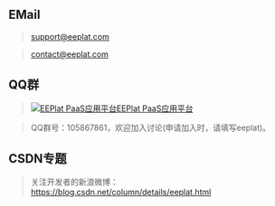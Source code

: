 

## EMail ##

> support@eeplat.com

> contact@eeplat.com

## QQ群 ##

> <a href='http://wp.qq.com/wpa/qunwpa?idkey=e7e6669b8ca6b8af83670f8a0ea1ab1d6f2037f9d1f7d0a0f288b2ce20c15da8'><img src='http://pub.idqqimg.com/wpa/images/group.png' alt='EEPlat PaaS应用平台' border='0' title='EEPlat PaaS应用平台'></img>EEPlat PaaS应用平台</a>

> QQ群号：105867861，欢迎加入讨论(申请加入时，请填写eeplat)。

## CSDN专题 ##

> 关注开发者的新浪微博：https://blog.csdn.net/column/details/eeplat.html
> 
